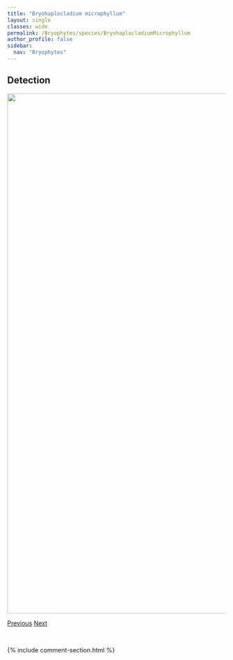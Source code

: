 ```yaml
---
title: "Bryohaplocladium microphyllum"
layout: single
classes: wide
permalink: /Bryophytes/species/BryohaplocladiumMicrophyllum
author_profile: false
sidebar:
  nav: "Bryophytes"
---
```


<h2>Detection</h2>

<a href="https://drive.google.com/uc?export=view&id=1cgXuKU5QOZ-A7EISDDTN9dJs2yx3QSkb">
<img src="https://drive.google.com/uc?export=view&id=1cgXuKU5QOZ-A7EISDDTN9dJs2yx3QSkb" height = "1200" width = "800">
</a>


<a href="/DevelopmentWebsite/Bryophytes/species/BryoerythrophyllumRecurvirostrum" class="pagination--pager" title="Bryoerythrophyllum recurvirostrum">Previous</a> <a href="/DevelopmentWebsite/Bryophytes/species/BryumAll" class="pagination--pager" title="Bryum All">Next</a>

<p>&nbsp;</p>

{% include comment-section.html %}
